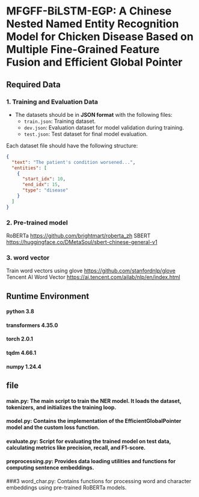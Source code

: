 # MFGFF-BiLSTM-EGP: A Chinese Nested Named Entity Recognition Model for Chicken Disease Based on Multiple Fine-Grained Feature Fusion and Efficient Global Pointer


## Required Data

### 1. Training and Evaluation Data
- The datasets should be in **JSON format** with the following files:
  - `train.json`: Training dataset.
  - `dev.json`: Evaluation dataset for model validation during training.
  - `test.json`: Test dataset for final model evaluation.

Each dataset file should have the following structure:
```json
{
  "text": "The patient's condition worsened...",
  "entities": [
    {
      "start_idx": 10,
      "end_idx": 15,
      "type": "disease"
    }
  ]
}
```

### 2. Pre-trained model
RoBERTa https://github.com/brightmart/roberta_zh
SBERT https://huggingface.co/DMetaSoul/sbert-chinese-general-v1

### 3. word vector
Train word vectors using glove https://github.com/stanfordnlp/glove
Tencent AI Word Vector https://ai.tencent.com/ailab/nlp/en/index.html

## Runtime Environment
#### python                   3.8
#### transformers             4.35.0
#### torch                    2.0.1
#### tqdm                     4.66.1
#### numpy                    1.24.4


## file
#### main.py: The main script to train the NER model. It loads the dataset, tokenizers, and initializes the training loop.
#### model.py: Contains the implementation of the EfficientGlobalPointer model and the custom loss function.
#### evaluate.py: Script for evaluating the trained model on test data, calculating metrics like precision, recall, and F1-score.
#### preprocessing.py: Provides data loading utilities and functions for computing sentence embeddings.
###3 word_char.py: Contains functions for processing word and character embeddings using pre-trained RoBERTa models.

